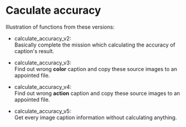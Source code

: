 
# Caculate accuracy

Illustration of functions from these versions:
  
* calculate_accuracy_v2:  
Basically complete the mission which calculating the accuracy of caption's result.
    
* calculate_accuracy_v3:  
Find out wrong **color** caption and copy these source images to an appointed file.
   
* calculate_accuracy_v4:  
Find out wrong **action** caption and copy these source images to an appointed file.
    
* calculate_accuracy_v5:  
Get every image caption information without calculating anything.
